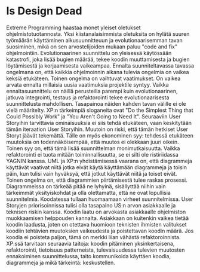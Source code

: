 # Is Design Dead

Extreme Programming haastaa monet yleiset oletukset ohjelmistotuotannosta. Yksi kiistanalaisimmista oletuksita on hylätä suuren työmäärän käyttäminen alkusuunnitteuun ja evolutionaarisemman tavan suosiminen, mikä on sen arvostelijoiden mukaan paluu "code and fix" ohjelmointiin.
Evolutionaarinen suunnittelu on yleisessä käytössään katastrofi, joka lisää bugien määrää, tekee koodin muuttamisesta ja bugien löytämisestä ja korjaamisesta vaikeampaa. Ennalta suunniteltavassa tavassa ongelmana on, että kaikkia ohjelmoinnin aikana tulevia ongelmia on vaikea keksiä etukäteen. Toinen ongelma on vaihtuvat vaatimukset. On vaikea arvata ennalta millaisia uusia vaatimuksia projektile syntyy.
Vaikka ennaltasuunnittelu on näillä perusteilla parempi kuin evolutionaarinen, jatkuva integrointi, testaus ja refaktorointi tekee evolutionaarisesta suunnittelusta mahdollisen. Tasapainoa näiden kahden tavan välille ei ole vielä määritelty.
XP:n tärkeimpiä sloganeita ovat "Do the Simplest Thing that Could Possibly Work" ja "You Aren't Going to Need It". Seuraaviin User Storyihin tarvittavia ominaisuuksia ei siis tehdä etukäteen, vaan keskitytään tämän iteraation User Storyihin. Muutoin on riski, että tämän hetkiset User Storyt jäävät tekemättä. Tälle on myös ekonominen syy: tehdessä etukäteen muutoksia on todennäköisempää, että muutos ei olekkaan juuri oikein. Toinen syy on, että tämä lisää suunnittelman monimutkaisuutta. Vaikka refaktorointi ei tuota mitään toiminnallisuutta, se ei silti ole ristiriidassa YAGNIN kanssa.
UML ja XP:n yhdistämisessä vaarana on, että diagrammeja käyttävät vaativat niitä jotka eivät käytä käyttämään diagrammeja ja toisin päin, kun tulisi vain hyväksyä, että jotkut käyttävät niitä ja toiset eivät. Toinen ongelma on, että diagrammien piirtämisestä tulee raskas prosessi. Diagrammeissa on tärkeää pitää ne lyhyinä, sisällyttää niihin vain tärkeimmät yksityiskohdat ja olla olettamatta, että ne ovat lopullisia suunnitelmia. Koodatessa tullaan huomaamaan virheet suunnitelmissa.
User Storyjen priorisoinnissa tulisi olla tasapaino US:n arvon asiakkaalle ja teknisen riskin kanssa.
Koodin laatu on arvokasta asiakkaalle ohjelmiston muokkaamisen helppouden kannalta. Asiakkaan on kuitenkin vaikea tietää koodin laadusta, joten on otettava huomioon teknisten ihmisten valitukset koodiin tehtävien muutoksien vaikeudesta ja poistettavan koodin määrä. Jos koodia ei poisteta paljon, tämä on merkki liian vähästä refaktoroinnista.
XP:ssä tarvitaan seuraavia taitoja: koodin pitäminen yksinkertaisena, refaktorointi, tietoisuus patterneista, tulevaisuudessa tulevien muutosten ennakoiminen suunnittelussa, taito kommunikoida käyttäen koodia, diagrammeja ja mikä tärkeintä: keskustellen.
